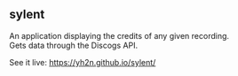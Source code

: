 ## sylent

An application displaying the credits of any given recording.  
Gets data through the Discogs API.


See it live: https://yh2n.github.io/sylent/
